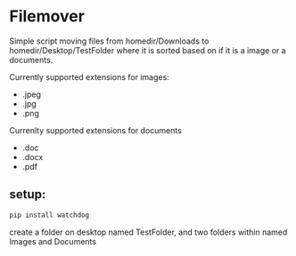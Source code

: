 # Filemover
Simple script moving files from homedir/Downloads to homedir/Desktop/TestFolder where it is sorted based on if it is a image or a documents.

Currently supported extensions for images: 
- .jpeg
- .jpg
- .png

Currenlty supported extensions for documents
- .doc
- .docx
- .pdf

## setup:
```python
pip install watchdog
```
create a folder on desktop named TestFolder, and two folders within named Images and Documents
